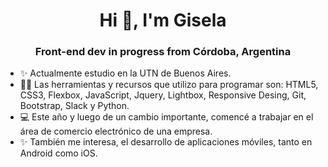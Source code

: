 <h1 align="center">Hi 👋, I'm Gisela</h1>
<h3 align="center">Front-end dev in progress from Córdoba, Argentina</h3>

- ✨ Actualmente estudio en la UTN de Buenos Aires.
- 👨‍💻 Las herramientas y recursos que utilizo para programar son: HTML5, CSS3, Flexbox, JavaScript, Jquery, Lightbox, Responsive Desing, Git, Bootstrap, Slack y Python.
- 💻 Este año y luego de un cambio importante, comencé a trabajar en el área de comercio electrónico de una empresa.
- ✨ También me interesa, el desarrollo de aplicaciones móviles, tanto en Android como iOS.

<!---
gisela-gariboldi/gisela-gariboldi is a ✨ special ✨ repository because its `README.md` (this file) appears on your GitHub profile.
You can click the Preview link to take a look at your changes.
--->
